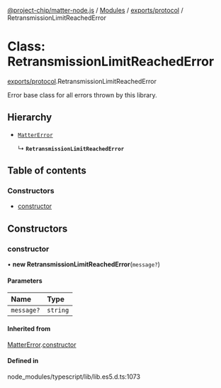 [@project-chip/matter-node.js](../README.md) / [Modules](../modules.md) / [exports/protocol](../modules/exports_protocol.md) / RetransmissionLimitReachedError

# Class: RetransmissionLimitReachedError

[exports/protocol](../modules/exports_protocol.md).RetransmissionLimitReachedError

Error base class for all errors thrown by this library.

## Hierarchy

- [`MatterError`](exports_common.MatterError.md)

  ↳ **`RetransmissionLimitReachedError`**

## Table of contents

### Constructors

- [constructor](exports_protocol.RetransmissionLimitReachedError.md#constructor)

## Constructors

### constructor

• **new RetransmissionLimitReachedError**(`message?`)

#### Parameters

| Name | Type |
| :------ | :------ |
| `message?` | `string` |

#### Inherited from

[MatterError](exports_common.MatterError.md).[constructor](exports_common.MatterError.md#constructor)

#### Defined in

node_modules/typescript/lib/lib.es5.d.ts:1073
